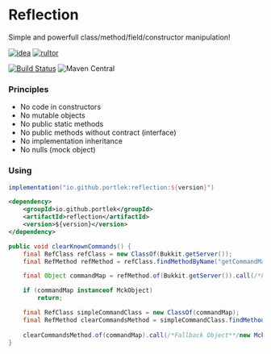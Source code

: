 # Reflection

Simple and powerfull class/method/field/constructor manipulation!

[![idea](https://www.elegantobjects.org/intellij-idea.svg)](https://www.jetbrains.com/idea/)
[![rultor](https://www.rultor.com/b/yegor256/rultor)](https://www.rultor.com/p/portlek/reflection)

[![Build Status](https://travis-ci.com/portlek/reflection.svg?branch=master)](https://travis-ci.com/portlek/reflection)
![Maven Central](https://img.shields.io/maven-central/v/io.github.portlek/master?label=version)

### Principles
- No code in constructors
- No mutable objects
- No public static methods
- No public methods without contract (interface)
- No implementation inheritance
- No nulls (mock object)

### Using
```gradle
implementation("io.github.portlek:reflection:${version}")
```
```xml
<dependency>
    <groupId>io.github.portlek</groupId>
    <artifactId>reflection</artifactId>
    <version>${version}</version>
</dependency>
```

```java
public void clearKnownCommands() {
    final RefClass refClass = new ClassOf(Bukkit.getServer());
    final RefMethod refMethod = refClass.findMethodByName("getCommandMap");

    final Object commandMap = refMethod.of(Bukkit.getServer()).call(/*Fallback Object**/new MckObject());

    if (commandMap instanceof MckObject)
        return;

    final RefClass simpleCommandClass = new ClassOf(commandMap);
    final RefMethod clearCommandsMethod = simpleCommandClass.findMethodByName("clearCommands");
    
    clearCommandsMethod.of(commandMap).call(/*Fallback Object**/new MckObject());
}
```
